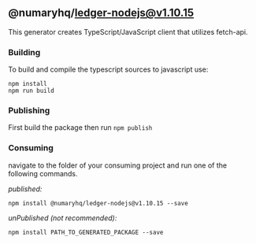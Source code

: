## @numaryhq/ledger-nodejs@v1.10.15

This generator creates TypeScript/JavaScript client that utilizes fetch-api.

### Building

To build and compile the typescript sources to javascript use:
```
npm install
npm run build
```

### Publishing

First build the package then run ```npm publish```

### Consuming

navigate to the folder of your consuming project and run one of the following commands.

_published:_

```
npm install @numaryhq/ledger-nodejs@v1.10.15 --save
```

_unPublished (not recommended):_

```
npm install PATH_TO_GENERATED_PACKAGE --save
